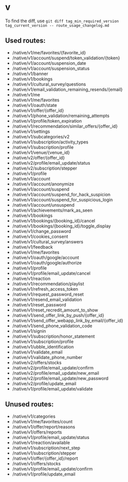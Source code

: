 # v
To find the diff, use `git diff tag_min_required_version tag_current_version -- route_usage_changelog.md`
## Used routes:
- /native/v1/me/favorites/{favorite_id}
- /native/v1/account/suspend/token_validation/{token}
- /native/v1/account/suspension_date
- /native/v1/account/suspension_status
- /native/v1/banner
- /native/v1/bookings
- /native/v1/cultural_survey/questions
- /native/v1/email_validation_remaining_resends/{email}
- /native/v1/me
- /native/v1/me/favorites
- /native/v1/oauth/state
- /native/v1/offer/{offer_id}
- /native/v1/phone_validation/remaining_attempts
- /native/v1/profile/token_expiration
- /native/v1/recommendation/similar_offers/{offer_id}
- /native/v1/settings
- /native/v1/subcategories/v2
- /native/v1/subscription/activity_types
- /native/v1/subscription/profile
- /native/v1/venue/{venue_id}
- /native/v2/offer/{offer_id}
- /native/v2/profile/email_update/status
- /native/v2/subscription/stepper
- /native/v1/profile
- /native/v1/account
- /native/v1/account/anonymize
- /native/v1/account/suspend
- /native/v1/account/suspend_for_hack_suspicion
- /native/v1/account/suspend_for_suspicious_login
- /native/v1/account/unsuspend
- /native/v1/achievements/mark_as_seen
- /native/v1/bookings
- /native/v1/bookings/{booking_id}/cancel
- /native/v1/bookings/{booking_id}/toggle_display
- /native/v1/change_password
- /native/v1/cookies_consent
- /native/v1/cultural_survey/answers
- /native/v1/feedback
- /native/v1/me/favorites
- /native/v1/oauth/google/account
- /native/v1/oauth/google/authorize
- /native/v1/profile
- /native/v1/profile/email_update/cancel
- /native/v1/reaction
- /native/v1/recommendation/playlist
- /native/v1/refresh_access_token
- /native/v1/request_password_reset
- /native/v1/resend_email_validation
- /native/v1/reset_password
- /native/v1/reset_recredit_amount_to_show
- /native/v1/send_offer_link_by_push/{offer_id}
- /native/v1/send_offer_webapp_link_by_email/{offer_id}
- /native/v1/send_phone_validation_code
- /native/v1/signin
- /native/v1/subscription/honor_statement
- /native/v1/subscription/profile
- /native/v1/ubble_identification
- /native/v1/validate_email
- /native/v1/validate_phone_number
- /native/v2/offers/stocks
- /native/v2/profile/email_update/confirm
- /native/v2/profile/email_update/new_email
- /native/v2/profile/email_update/new_password
- /native/v2/profile/update_email
- /native/v1/profile/email_update/validate
## Unused routes:
- /native/v1/categories
- /native/v1/me/favorites/count
- /native/v1/offer/report/reasons
- /native/v1/offers/reports
- /native/v1/profile/email_update/status
- /native/v1/reaction/available
- /native/v1/subscription/next_step
- /native/v1/subscription/stepper
- /native/v1/offer/{offer_id}/report
- /native/v1/offers/stocks
- /native/v1/profile/email_update/confirm
- /native/v1/profile/update_email

